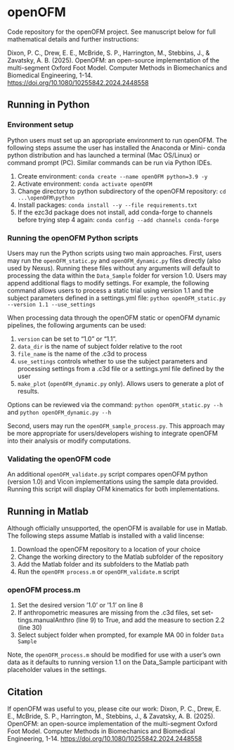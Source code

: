 # openOFM
Code repository for the openOFM project. See manuscript below for full mathematical details and further instructions:

Dixon, P. C., Drew, E. E., McBride, S. P., Harrington, M., Stebbins, J., & Zavatsky, A. B. (2025). OpenOFM: an open-source implementation of the multi-segment Oxford Foot Model. Computer Methods in Biomechanics and Biomedical Engineering, 1-14. https://doi.org/10.1080/10255842.2024.2448558

## Running in Python

### Environment setup
Python users must set up an appropriate environment to run openOFM.
The following steps assume the user has installed the Anaconda or Mini-
conda python distribution and has launched a terminal (Mac OS/Linux) or
command prompt (PC). Similar commands can be run via Python IDEs.
1. Create environment: ``conda create --name openOFM python=3.9 -y``
2. Activate environment: ``conda activate openOFM``
3. Change directory to python subdirectory of the openOFM repository:
``cd ...\openOFM\python``
4. Install packages: ``conda install --y --file requirements.txt``
5. If the ezc3d package does not install, add conda-forge to channels before
trying step 4 again: ``conda config --add channels conda-forge``

### Running the openOFM Python scripts
Users may run the Python scripts using two main approaches.
First, users may run the ``openOFM_static.py`` and ``openOFM_dynamic.py``
files directly (also used by Nexus). Running these files without any arguments
will default to processing the data within the ``Data_Sample`` folder for version
1.0. Users may append additional flags to modify settings. For example, the
following command allows users to process a static trial using version 1.1 and
the subject parameters defined in a settings.yml file:
``python openOFM_static.py --version 1.1 --use_settings``

When processing data through the openOFM static or openOFM dynamic
pipelines, the following arguments can be used:
1. ``version`` can be set to “1.0” or “1.1”.
2. ``data_dir`` is the name of subject folder relative to the root
3. ``file_name`` is the name of the .c3d to process
4. ``use_settings`` controls whether to use the subject parameters and 
   processing settings from a .c3d file or a settings.yml file defined by the user
5. ``make_plot`` (``openOFM_dynamic.py`` only). Allows users to generate a
plot of results.

Options can be reviewed via the command: ``python openOFM_static.py --h``
and ``python openOFM_dynamic.py --h``

Second, users may run the ``openOFM_sample_process.py``. This approach
may be more appropriate for users/developers wishing to integrate openOFM
into their analysis or modify computations.

### Validating the openOFM code
An additional ``openOFM_validate.py`` script compares openOFM python
(version 1.0) and Vicon implementations using the sample data provided.
Running this script will display OFM kinematics for both implementations.

## Running in Matlab

Although officially unsupported, the openOFM is available for use in
Matlab. The following steps assume Matlab is installed with a valid lincense:
1. Download the openOFM repository to a location of your choice
2. Change the working directory to the Matlab subfolder of the repository
3. Add the Matlab folder and its subfolders to the Matlab path
4. Run the ``openOFM process.m`` or ``openOFM_validate.m`` script

### openOFM process.m
1. Set the desired version ’1.0’ or ’1.1’ on line 8
2. If anthropometric measures are missing from the .c3d files, set set-
tings.manualAnthro (line 9) to True, and add the measure to section
2.2 (line 30)
3. Select subject folder when prompted, for example MA 00 in folder
``Data Sample``

Note, the ``openOFM_process.m`` should be modified for use with a user’s own
data as it defaults to running version 1.1 on the Data_Sample participant
with placeholder values in the settings.

## Citation
If openOFM was useful to you, please cite our work: Dixon, P. C., Drew, E. E., McBride, S. P., Harrington, M., Stebbins, J., & Zavatsky, A. B. (2025). OpenOFM: an open-source implementation of the multi-segment Oxford Foot Model. Computer Methods in Biomechanics and Biomedical Engineering, 1-14.
https://doi.org/10.1080/10255842.2024.2448558
